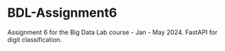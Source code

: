# BDL-Assignment6
Assignment 6 for the Big Data Lab course - Jan - May 2024. FastAPI for digit classification. 
